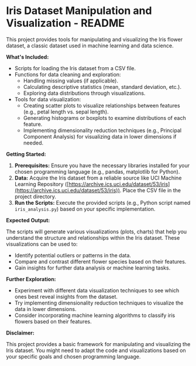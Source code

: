 # Iris Dataset Manipulation and Visualization - README

This project provides tools for manipulating and visualizing the Iris flower dataset, a classic dataset used in machine learning and data science.

**What's Included:**

* Scripts for loading the Iris dataset from a CSV file.
* Functions for data cleaning and exploration:
    * Handling missing values (if applicable).
    * Calculating descriptive statistics (mean, standard deviation, etc.).
    * Exploring data distributions through visualizations.
* Tools for data visualization:
    * Creating scatter plots to visualize relationships between features (e.g., petal length vs. sepal length).
    * Generating histograms or boxplots to examine distributions of each feature.
    * Implementing dimensionality reduction techniques (e.g., Principal Component Analysis) for visualizing data in lower dimensions if needed.

**Getting Started:**

1. **Prerequisites:** Ensure you have the necessary libraries installed for your chosen programming language (e.g., pandas, matplotlib for Python).
2. **Data:** Acquire the Iris dataset from a reliable source like UCI Machine Learning Repository ([https://archive.ics.uci.edu/dataset/53/iris](https://archive.ics.uci.edu/dataset/53/iris)). Place the CSV file in the project directory.
3. **Run the Scripts:** Execute the provided scripts (e.g., Python script named `iris_analysis.py`) based on your specific implementation.

**Expected Output:**

The scripts will generate various visualizations (plots, charts) that help you understand the structure and relationships within the Iris dataset. These visualizations can be used to:

* Identify potential outliers or patterns in the data.
* Compare and contrast different flower species based on their features.
* Gain insights for further data analysis or machine learning tasks.

**Further Exploration:**

- Experiment with different data visualization techniques to see which ones best reveal insights from the dataset.
- Try implementing dimensionality reduction techniques to visualize the data in lower dimensions.
- Consider incorporating machine learning algorithms to classify iris flowers based on their features.

**Disclaimer:**

This project provides a basic framework for manipulating and visualizing the Iris dataset. You might need to adapt the code and visualizations based on your specific goals and chosen programming language.
